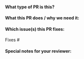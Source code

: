 <!--  Thanks for sending a pull request!  Here are some tips for you:

1. If this is your first time, please read our contributor guidelines: https://github.com/onexstack/community/blob/master/contributors/guide/first-contribution.md#your-first-contribution and developer guide https://github.com/onexstack/community/blob/master/contributors/devel/development.md#development-guide
-->

#### What type of PR is this?

<!--
Add one of the following kinds:
/kind bug
/kind cleanup
/kind documentation
/kind feature

Optionally add one or more of the following kinds if applicable:
/kind api-change
-->

#### What this PR does / why we need it:

#### Which issue(s) this PR fixes:
<!--
*Automatically closes linked issue when PR is merged.
Usage: `Fixes #<issue number>`, or `Fixes (paste link of issue)`.
-->
Fixes #

#### Special notes for your reviewer:

